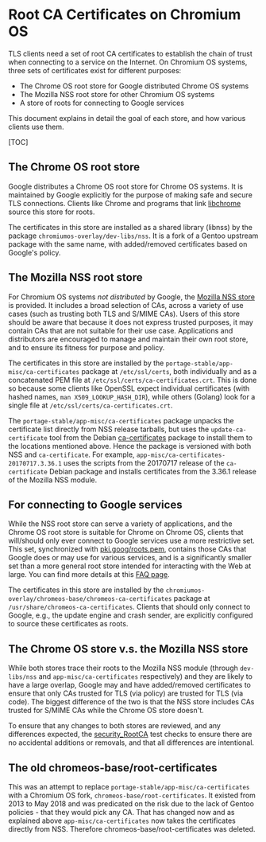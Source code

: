 # Root CA Certificates on Chromium OS

TLS clients need a set of root CA certificates to establish the chain of trust
when connecting to a service on the Internet. On Chromium OS systems, three sets
of certificates exist for different purposes:

  - The Chrome OS root store for Google distributed Chrome OS systems
  - The Mozilla NSS root store for other Chromium OS systems
  - A store of roots for connecting to Google services

This document explains in detail the goal of each store, and how various clients
use them.

[TOC]

## The Chrome OS root store

Google distributes a Chrome OS root store for Chrome OS systems. It is
maintained by Google explicitly for the purpose of making safe and secure TLS
connections. Clients like Chrome and programs that link [libchrome] source this
store for roots.

The certificates in this store are installed as a shared library (libnss) by the
package `chromiumos-overlay/dev-libs/nss`. It is a fork of a Gentoo upstream
package with the same name, with added/removed certificates based on Google's
policy.

## The Mozilla NSS root store

For Chromium OS systems _not distributed_ by Google, the [Mozilla NSS store] is
provided. It includes a broad selection of CAs, across a variety of use cases
(such as trusting both TLS and S/MIME CAs). Users of this store should be aware
that because it does not express trusted purposes, it may contain CAs that are
not suitable for their use case. Applications and distributors are encouraged to
manage and maintain their own root store, and to ensure its fitness for purpose
and policy.

The certificates in this store are installed by the
`portage-stable/app-misc/ca-certificates` package at `/etc/ssl/certs`, both
individually and as a concatenated PEM file at
`/etc/ssl/certs/ca-certificates.crt`. This is done so because some clients like
OpenSSL expect individual certificates (with hashed names, `man
X509_LOOKUP_HASH_DIR`), while others (Golang) look for a single file at
`/etc/ssl/certs/ca-certificates.crt`.

The `portage-stable/app-misc/ca-certificates` package unpacks the certificate
list directly from NSS release tarballs, but uses the `update-ca-certificate`
tool from the Debian [ca-certificates] package to install them to the locations
mentioned above. Hence the package is versioned with both NSS and
`ca-certificate`. For example, `app-misc/ca-certificates-20170717.3.36.1` uses
the scripts from the 20170717 release of the `ca-certificate` Debian package and
installs certificates from the 3.36.1 release of the Mozilla NSS module.

## For connecting to Google services

While the NSS root store can serve a variety of applications, and the Chrome OS
root store is suitable for Chrome on Chrome OS, clients that will/should only
ever connect to Google services use a more restrictive set. This set,
synchronized with [pki.goog/roots.pem], contains those CAs that Google does or
may use for various services, and is a significantly smaller set than a more
general root store intended for interacting with the Web at large. You can find
more details at this [FAQ page].

The certificates in this store are installed by the
`chromiumos-overlay/chromeos-base/chromeos-ca-certificates` package at
`/usr/share/chromeos-ca-certificates`. Clients that should only connect to
Google, e.g., the update engine and crash sender, are explicitly configured to
source these certificates as roots.

## The Chrome OS store v.s. the Mozilla NSS store

While both stores trace their roots to the Mozilla NSS module (through
`dev-libs/nss` and `app-misc/ca-certificates` respectively) and they are likely
to have a large overlap, Google may and have added/removed certificates to
ensure that only CAs trusted for TLS (via policy) are trusted for TLS (via
code). The biggest difference of the two is that the NSS store includes CAs
trusted for S/MIME CAs while the Chrome OS store doesn't.

To ensure that any changes to both stores are reviewed, and any differences
expected, the [security_RootCA] test checks to ensure there are no accidental
additions or removals, and that all differences are intentional.

## The old chromeos-base/root-certificates

This was an attempt to replace `portage-stable/app-misc/ca-certificates` with a
Chromium OS fork, `chromeos-base/root-certificates`. It existed from 2013 to May
2018 and was predicated on the risk due to the lack of Gentoo policies - that
they would pick any CA. That has changed now and as explained above
`app-misc/ca-certificates` now takes the certificates directly from NSS.
Therefore chromeos-base/root-certificates was deleted.

[libchrome]: packages/libchrome.md
[Mozilla NSS store]: https://wiki.mozilla.org/CA
[pki.goog/roots.pem]: https://pki.google.com
[ca-certificates]: https://packages.debian.org/sid/ca-certificates
[security_RootCA]: https://chromium.googlesource.com/chromiumos/third_party/autotest/+/HEAD/client/site_tests/security_RootCA
[pki.goog/roots.pem]: https://pki.goog/roots.pem
[FAQ page]: https://pki.google.com/faq.html
